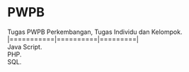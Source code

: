 # PWPB
Tugas PWPB 
Perkembangan, Tugas Individu dan Kelompok.
<br>
|===========|==========|=========|<br>
Java Script.<br>
PHP.<br>
SQL.<br>
